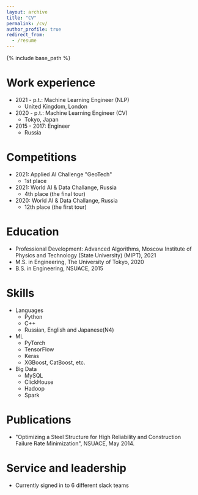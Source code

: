 ```yaml
---
layout: archive
title: "CV"
permalink: /cv/
author_profile: true
redirect_from:
  - /resume
---
```


{% include base_path %}

Work experience
======
* 2021 - p.t.: Machine Learning Engineer (NLP)
  * United Kingdom, London
* 2020 - p.t.: Machine Learning Engineer (CV)
  * Tokyo, Japan
* 2015 - 2017: Engineer
  * Russia

Competitions
======
* 2021: Applied AI Challenge "GeoTech"
  * 1st place 
* 2021: World AI & Data Challange, Russia
  * 4th place (the final tour)
* 2020: World AI & Data Challange, Russia
  * 12th place (the first tour)


Education
======
* Professional Development: Advanced Algorithms, Moscow Institute of Physics and Technology (State University) (MIPT), 2021
* M.S. in Engineering, The University of Tokyo, 2020
* B.S. in Engineering, NSUACE, 2015

Skills
======  
* Languages
  * Python
  * C++
  * Russian, English and Japanese(N4)
* ML
  * PyTorch
  * TensorFlow
  * Keras
  * XGBoost, CatBoost, etc.
* Big Data
  * MySQL
  * ClickHouse
  * Hadoop
  * Spark

Publications
======
* "Optimizing a Steel Structure for High Reliability and Construction Failure Rate Minimization", NSUACE, May 2014.
  
 
Service and leadership
======
* Currently signed in to 6 different slack teams
